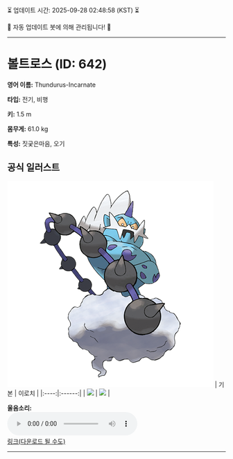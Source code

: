 
⏳ 업데이트 시간: 2025-09-28 02:48:58 (KST) ⏳

🤖 자동 업데이트 봇에 의해 관리됩니다! 🤖

---

# 볼트로스 (ID: 642)
**영어 이름:** Thundurus-Incarnate

**타입:** 전기, 비행

**키:** 1.5 m

**몸무게:** 61.0 kg

**특성:** 짓궂은마음, 오기

## 공식 일러스트
![](https://raw.githubusercontent.com/PokeAPI/sprites/master/sprites/pokemon/other/official-artwork/642.png)
| 기본 | 이로치 |
|:----:|:------:|
| <img src="https://raw.githubusercontent.com/PokeAPI/sprites/master/sprites/pokemon/642.png" width="200"> | <img src="https://raw.githubusercontent.com/PokeAPI/sprites/master/sprites/pokemon/shiny/642.png" width="200"> |

**울음소리:**<br><audio controls src="https://raw.githubusercontent.com/PokeAPI/cries/main/cries/pokemon/latest/642.ogg"></audio><br> [링크(다운로드 될 수도)](https://raw.githubusercontent.com/PokeAPI/cries/main/cries/pokemon/latest/642.ogg)


---

